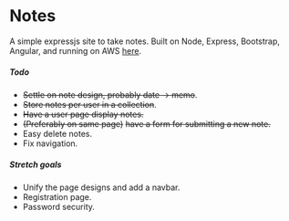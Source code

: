# Notes
A simple expressjs site to take notes.  Built on Node, Express, Bootstrap, Angular, and running on AWS [here](http://ec2-54-174-245-235.compute-1.amazonaws.com/).

##### Todo
- ~~Settle on note design, probably date -> memo~~.
- ~~Store notes per user in a collection~~.
- ~~Have a user page display notes.~~
- ~~(Preferably on same page)~~ ~~have a form for submitting a new note.~~
- Easy delete notes.
- Fix navigation.

##### Stretch goals
- Unify the page designs and add a navbar.
- Registration page.
- Password security.
